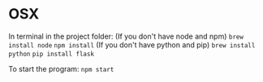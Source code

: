OSX
===
In terminal in the project folder:
(If you don't have node and npm) ```brew install node```
```npm install```
(If you don't have python and pip) ```brew install python```
```pip install flask```

To start the program:
```npm start```
